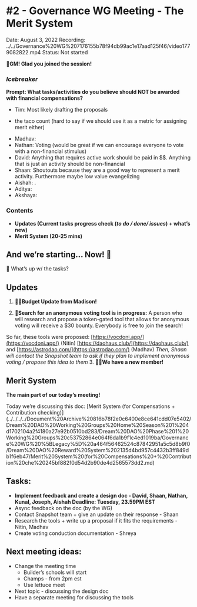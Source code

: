 # #2 - Governance WG Meeting - The Merit System

Date: August 3, 2022
Recording: ../../Governance%20WG%207176155b78f94db99ac1e17aad125f46/video1779082822.mp4
Status: Not started

🌱**GM! Glad you joined the session!** 

### *Icebreaker*

**Prompt: What tasks/activities do you believe should NOT be awarded with financial compensations?**

- Tim: Most likely drafting the proposals
+ the taco count (hard to say if we should use it as a metric for assigning merit either)
- Madhav:
- Nathan: Voting (would be great if we can encourage everyone to vote with a non-financial stimulus)
- David: Anything that requires active work should be paid in $$. Anything that is just an activity should be non-financial
- Shaan: Shoutouts because they are a good way to represent a merit activity. Furthermore maybe low value evangelizing
- Aishah: .
- Aditya:
- Akshaya:

### Contents

- **Updates (Current tasks progress check (*to do / done/ issues*) + what’s new)**
- **Merit System (20-25 mins)**

## And we’re starting... Now! 🚀

<aside>
📢 What’s up w/ the tasks?

## Updates

1. 🏦💸**Budget Update from Madison!**

2. 🔎**Search for an anonymous voting tool is in progress:** 
A person who will research and propose a token-gated tool that allows for anonymous voting will receive a $30 bounty. Everybody is free to join the search!

So far, these tools were proposed:
[https://vocdoni.app/](https://vocdoni.app/) (Nitin)
[https://daohaus.club/](https://daohaus.club/)  and [https://astrodao.com/](https://astrodao.com/) (Madhav)
*Then, Shaan will contact the Snapshot team to ask if they plan to implement anonymous voting / propose this idea to them*
3. 👤🎉**We have a new member!**
</aside>

## Merit System

**The main part of our today’s meeting!** 

Today we’re discussing this doc: [Merit System (for Compensations + Contribution checking)](../../../../Document%20Archive%20816b78f2e0c6400e8ce641cdd07e5402/Dream%20DAO%20Working%20Groups%20Home%20Season%201%204d1702104a2f4180a27e92b0510bd283/Dream%20DAO%20Phase%201%20Working%20Groups%20c53752864e064f6da1b9f1c4ed1019ba/Governance%20WG%20%5BLegacy%5D%20a464f56462524c87842951a5c5d8b9f0/Dream%20DAO%20Reward%20System%202135d4bd957c4432b3ff849db1f6eb47/Merit%20System%20(for%20Compensations%20+%20Contribution%20che%20245bf882f0d54d2b90de4d2565573dd2.md) 

## Tasks:

- **Implement feedback and create a design doc - David, Shaan, Nathan, Kunal, Joseph, Aishah
Deadline: Tuesday, 23.59PM EST**
- Async feedback on the doc (by the WG)
- Contact Snapshot team + give an update on their response - Shaan
- Research the tools + write up a proposal if it fits the requirements - Nitin, Madhav
- Create voting conduction documentation - Shreya

## **Next meeting ideas:**

- Change the meeting time
    - Builder’s schools will start
    - Champs - from 2pm est
    - Use lettuce meet
- Next topic - discussing the design doc
- Have a separate meeting for discussing the tools